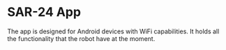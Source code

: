 # SAR-24 App

The app is designed for Android devices with WiFi capabilities.
It holds all the functionality that the robot have at the moment.
